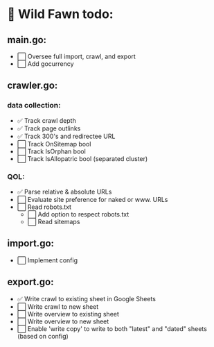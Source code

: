 # 🦌 Wild Fawn todo:

## main.go:
- ⬜️ Oversee full import, crawl, and export
- ⬜️ Add gocurrency

## crawler.go:

### data collection:
- ✅ Track crawl depth
- ✅ Track page outlinks
- ✅ Track 300's and redirectee URL
- ⬜️ Track OnSitemap bool
- ⬜️ Track IsOrphan bool
- ⬜️ Track IsAllopatric bool (separated cluster)

### QOL:
- ✅ Parse relative & absolute URLs
- ⬜️ Evaluate site preference for naked or www. URLs
- ⬜️ Read robots.txt
  - ⬜️ Add option to respect robots.txt
  - ⬜️ Read sitemaps

## import.go:
- ⬜️ Implement config

## export.go:
- ✅ Write crawl to existing sheet in Google Sheets
- ⬜️ Write crawl to new sheet
- ⬜️ Write overview to existing sheet
- ⬜️ Write overview to new sheet
- ⬜️ Enable 'write copy' to write to both "latest" and "dated" sheets (based on config)